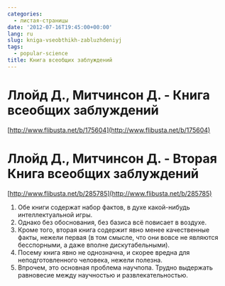 ```yaml
---
categories:
  - листая-страницы
date: '2012-07-16T19:45:00+00:00'
lang: ru
slug: kniga-vseobthikh-zabluzhdeniyj
tags:
  - popular-science
title: Книга всеобщих заблуждений
---
```



# Ллойд Д., Митчинсон Д. - Книга всеобщих заблуждений
[http://www.flibusta.net/b/175604](http://www.flibusta.net/b/175604)  
# Ллойд Д., Митчинсон Д. - Вторая Книга всеобщих заблуждений
[http://www.flibusta.net/b/285785](http://www.flibusta.net/b/285785)  

1. Обе книги содержат набор фактов, в духе какой-нибудь интеллектуальной игры. 
2. Однако без обоснования, без базиса всё повисает в воздухе. 
3. Кроме того, вторая книга содержит явно менее качественные факты, нежели первая (в том смысле, что они вовсе не являются бесспорными, а даже вполне дискутабельными). 
4. Посему книга явно не однозначна, и скорее вредна для неподготовленного человека, нежели полезна. 
5. Впрочем, это основная проблема научпопа. Трудно выдержать равновесие между научностью и развлекательностью.